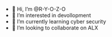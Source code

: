 - 👋 Hi, I’m @R-Y-O-Z-O
- 👀 I’m interested in devollopment 
- 🌱 I’m currently learning cyber security
- 💞️ I’m looking to collaborate on ALX


<!---
R-Y-O-Z-O/R-Y-O-Z-O is a ✨ special ✨ repository because its `README.md` (this file) appears on your GitHub profile.
You can click the Preview link to take a look at your changes.
--->
